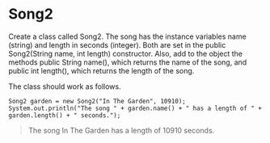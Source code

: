 # Song2

Create a class called Song2. The song has the instance variables name (string) and length in seconds (integer). Both are set in the public Song2(String name, int length) constructor. Also, add to the object the methods public String name(), which returns the name of the song, and public int length(), which returns the length of the song.

The class should work as follows.

```
Song2 garden = new Song2("In The Garden", 10910);
System.out.println("The song " + garden.name() + " has a length of " + garden.length() + " seconds.");
```

> The song In The Garden has a length of 10910 seconds.